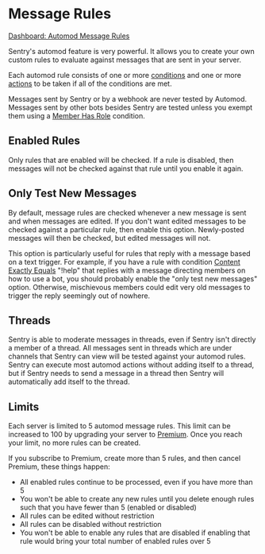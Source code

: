# Message Rules

[Dashboard: Automod Message Rules](https://sentrybot.gg/guilds/_/automod/rules/message)

Sentry's automod feature is very powerful. It allows you to create your own custom rules to evaluate against messages
that are sent in your server.

Each automod rule consists of one or more [conditions](./conditions.md) and one or more [actions](./actions.md) to be
taken if all of the conditions are met.

Messages sent by Sentry or by a webhook are never tested by Automod. Messages sent by other bots besides Sentry are tested
unless you exempt them using a [Member Has Role](./conditions.md#member-has-role) condition.

## Enabled Rules

Only rules that are enabled will be checked. If a rule is disabled, then messages will not be checked against that rule
until you enable it again.

## Only Test New Messages

By default, message rules are checked whenever a new message is sent and when messages are edited. If you don't want
edited messages to be checked against a particular rule, then enable this option. Newly-posted messages will then be
checked, but edited messages will not.

This option is particularly useful for rules that reply with a message based on a text trigger. For example, if you have
a rule with condition [Content Exactly Equals](./conditions.md#content-exactly-equals) "!help" that replies with a message
directing members on how to use a bot, you should probably enable the "only test new messages" option. Otherwise,
mischievous members could edit very old messages to trigger the reply seemingly out of nowhere.

## Threads

<RequiredPermissions :role="['Manage Threads']" suffix="in order for Sentry to moderate messages in private threads" suffix-before-period />

Sentry is able to moderate messages in threads, even if Sentry isn't directly a member of a thread. All messages sent in
threads which are under channels that Sentry can view will be tested against your automod rules. Sentry can execute most
automod actions without adding itself to a thread, but if Sentry needs to send a message in a thread then Sentry will
automatically add itself to the thread.

## Limits

Each server is limited to 5 automod message rules. This limit can be increased to 100 by upgrading your server to
[Premium](../premium.md). Once you reach your limit, no more rules can be created.

If you subscribe to Premium, create more than 5 rules, and then cancel Premium, these things happen:

- All enabled rules continue to be processed, even if you have more than 5
- You won't be able to create any new rules until you delete enough rules such that you have fewer than 5 (enabled or disabled)
- All rules can be edited without restriction
- All rules can be disabled without restriction
- You won't be able to enable any rules that are disabled if enabling that rule would bring your total number of enabled rules over 5
